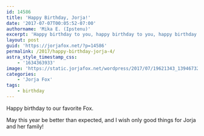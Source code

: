 ```yaml
---
id: 14586
title: 'Happy Birthday, Jorja!'
date: '2017-07-07T00:05:52-07:00'
authorname: 'Mika E. (Ipstenu)'
excerpt: 'Happy birthday to you, happy birthday to you, happy birthday dear Jorja, happy birthday to you!'
layout: post
guid: 'https://jorjafox.net/?p=14586'
permalink: /2017/happy-birthday-jorja-4/
astra_style_timestamp_css:
    - '1634363933'
image: 'https://static.jorjafox.net/wordpress/2017/07/19621343_1394673277249179_7088616900318355507_o.jpg'
categories:
    - 'Jorja Fox'
tags:
    - birthday
---
```


Happy birthday to our favorite Fox.

May this year be better than expected, and I wish only good things for Jorja and her family!
